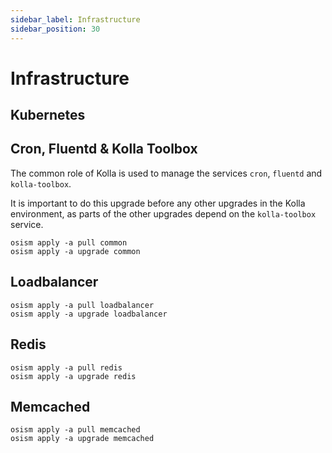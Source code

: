```yaml
---
sidebar_label: Infrastructure
sidebar_position: 30
---
```


# Infrastructure

## Kubernetes

## Cron, Fluentd & Kolla Toolbox

The common role of Kolla is used to manage the services `cron`, `fluentd`
and `kolla-toolbox`.

It is important to do this upgrade before any other upgrades in the Kolla
environment, as parts of the other upgrades depend on the `kolla-toolbox`
service.

```
osism apply -a pull common
osism apply -a upgrade common
```

## Loadbalancer

```
osism apply -a pull loadbalancer
osism apply -a upgrade loadbalancer
```

## Redis

```
osism apply -a pull redis
osism apply -a upgrade redis
```

## Memcached

```
osism apply -a pull memcached
osism apply -a upgrade memcached
```
